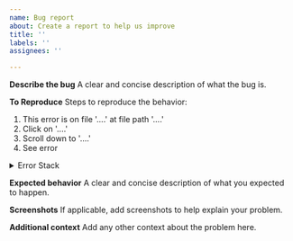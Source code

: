 ```yaml
---
name: Bug report
about: Create a report to help us improve
title: ''
labels: ''
assignees: ''

---
```


**Describe the bug**
A clear and concise description of what the bug is.

**To Reproduce**
Steps to reproduce the behavior:

1. This error is on file '....' at file path '....'
2. Click on '....'
3. Scroll down to '....'
4. See error

<details><summary>Error Stack</summary>

```python
# Paste the error stack trace here
```

</details>

**Expected behavior**
A clear and concise description of what you expected to happen.

**Screenshots**
If applicable, add screenshots to help explain your problem.

**Additional context**
Add any other context about the problem here.
